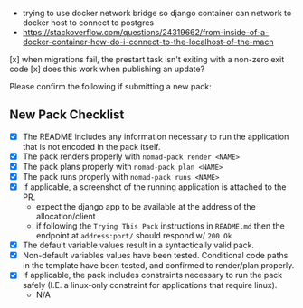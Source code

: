 - trying to use docker network bridge so django container can network to docker host to connect to postgres
- https://stackoverflow.com/questions/24319662/from-inside-of-a-docker-container-how-do-i-connect-to-the-localhost-of-the-mach

[x] when migrations fail, the prestart task isn't exiting with a non-zero exit code
[x] does this work when publishing an update?

Please confirm the following if submitting a new pack:

## New Pack Checklist
- [x] The README includes any information necessary to run the application that is not encoded in the pack itself.
- [x] The pack renders properly with `nomad-pack render <NAME>`
- [x] The pack plans properly with `nomad-pack plan <NAME>`
- [x] The pack runs properly with `nomad-pack runs <NAME>`
- [x] If applicable, a screenshot of the running application is attached to the PR.
  - expect the django app to be available at the address of the allocation/client
  - if following the `Trying This Pack` instructions in `README.md` then the endpoint at `address:port/` should respond w/ `200 Ok` 
- [x] The default variable values result in a syntactically valid pack.
- [x] Non-default variables values have been tested. Conditional code paths in the template have been tested, and confirmed to render/plan properly.
- [x] If applicable, the pack includes constraints necessary to run the pack safely (I.E. a linux-only constraint for applications that require linux).
  - N/A